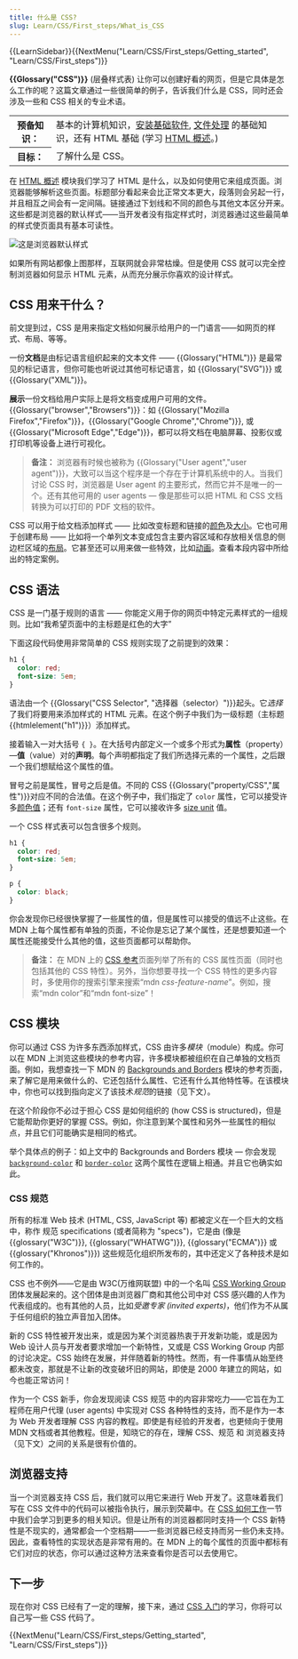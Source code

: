 ```yaml
---
title: 什么是 CSS?
slug: Learn/CSS/First_steps/What_is_CSS
---
```


{{LearnSidebar}}{{NextMenu("Learn/CSS/First_steps/Getting_started", "Learn/CSS/First_steps")}}

**{{Glossary("CSS")}}** (层叠样式表) 让你可以创建好看的网页，但是它具体是怎么工作的呢？这篇文章通过一些很简单的例子，告诉我们什么是 CSS，同时还会涉及一些和 CSS 相关的专业术语。

<table class="learn-box standard-table">
  <tbody>
    <tr>
      <th scope="row">预备知识：</th>
      <td>
        基本的计算机知识，<a
          href="/zh-CN/docs/Learn/Getting_started_with_the_web/Installing_basic_software"
          >安装基础软件</a
        >,
        <a
          href="/zh-CN/docs/Learn/Getting_started_with_the_web/Dealing_with_files"
          >文件处理</a
        >
        的基础知识，还有 HTML 基础 (学习
        <a href="/zh-CN/docs/Learn/HTML/Introduction_to_HTML">HTML 概述</a>。)
      </td>
    </tr>
    <tr>
      <th scope="row">目标：</th>
      <td>了解什么是 CSS。</td>
    </tr>
  </tbody>
</table>

在 [HTML 概述](/zh-CN/docs/Learn/HTML/Introduction_to_HTML) 模块我们学习了 HTML 是什么，以及如何使用它来组成页面。浏览器能够解析这些页面。标题部分看起来会比正常文本更大，段落则会另起一行，并且相互之间会有一定间隔。链接通过下划线和不同的颜色与其他文本区分开来。这些都是浏览器的默认样式——当开发者没有指定样式时，浏览器通过这些最简单的样式使页面具有基本可读性。

![这是浏览器默认样式](html-example.png)

如果所有网站都像上图那样，互联网就会非常枯燥。但是使用 CSS 就可以完全控制浏览器如何显示 HTML 元素，从而充分展示你喜欢的设计样式。

## CSS 用来干什么？

前文提到过，CSS 是用来指定文档如何展示给用户的一门语言——如网页的样式、布局、等等。

一份**文档**是由标记语言组织起来的文本文件 —— {{Glossary("HTML")}} 是最常见的标记语言，但你可能也听说过其他可标记语言，如 {{Glossary("SVG")}} 或 {{Glossary("XML")}}。

**展示**一份文档给用户实际上是将文档变成用户可用的文件。{{Glossary("browser","Browsers")}}：如 {{Glossary("Mozilla Firefox","Firefox")}}，{{Glossary("Google Chrome","Chrome")}}, 或 {{Glossary("Microsoft Edge","Edge")}}，都可以将文档在电脑屏幕、投影仪或打印机等设备上进行可视化。

> **备注：** 浏览器有时候也被称为 {{Glossary("User agent","user agent")}}，大致可以当这个程序是一个存在于计算机系统中的人。当我们讨论 CSS 时，浏览器是 User agent 的主要形式，然而它并不是唯一的一个。还有其他可用的 user agents — 像是那些可以把 HTML 和 CSS 文档转换为可以打印的 PDF 文档的软件。

CSS 可以用于给文档添加样式 —— 比如改变标题和链接的[颜色](/zh-CN/docs/Web/CSS/color_value)及[大小](/zh-CN/docs/Web/CSS/font-size)。它也可用于创建布局 —— 比如将一个单列文本变成包含主要内容区域和存放相关信息的侧边栏区域的[布局](/zh-CN/docs/Web/CSS/Layout_cookbook/Column_layouts)。它甚至还可以用来做一些特效，比如[动画](/zh-CN/docs/Web/CSS/CSS_animations)。查看本段内容中所给出的特定案例。

## CSS 语法

CSS 是一门基于规则的语言 —— 你能定义用于你的网页中特定元素样式的一组规则。比如“我希望页面中的主标题是红色的大字”

下面这段代码使用非常简单的 CSS 规则实现了之前提到的效果：

```css
h1 {
  color: red;
  font-size: 5em;
}
```

语法由一个 {{Glossary("CSS Selector", "选择器（selector）")}}起头。它*选择*了我们将要用来添加样式的 HTML 元素。在这个例子中我们为一级标题（主标题{{htmlelement("h1")}}）添加样式。

接着输入一对大括号 `{ }`。在大括号内部定义一个或多个形式为**属性**（property）—**值**（value）对的**声明**。每个声明都指定了我们所选择元素的一个属性，之后跟一个我们想赋给这个属性的值。

冒号之前是属性，冒号之后是值。不同的 CSS {{Glossary("property/CSS","属性")}}对应不同的合法值。在这个例子中，我们指定了 `color` 属性，它可以接受许多[颜色值](/zh-CN/docs/Learn/CSS/Building_blocks/Values_and_units#颜色)；还有 `font-size` 属性，它可以接收许多 [size unit](/zh-CN/docs/Learn/CSS/Building_blocks/Values_and_units#数字，长度和百分比) 值。

一个 CSS 样式表可以包含很多个规则。

```css
h1 {
  color: red;
  font-size: 5em;
}

p {
  color: black;
}
```

你会发现你已经很快掌握了一些属性的值，但是属性可以接受的值远不止这些。在 MDN 上每个属性都有单独的页面，不论你是忘记了某个属性，还是想要知道一个属性还能接受什么其他的值，这些页面都可以帮助你。

> **备注：** 在 MDN 上的 [CSS 参考](/zh-CN/docs/Web/CSS/Reference)页面列举了所有的 CSS 属性页面（同时也包括其他的 CSS 特性）。另外，当你想要寻找一个 CSS 特性的更多内容时，多使用你的搜索引擎来搜索“mdn _css-feature-name_”。例如，搜索“mdn color”和“mdn font-size”！

## CSS 模块

你可以通过 CSS 为许多东西添加样式，CSS 由许多*模块*（module）构成。你可以在 MDN 上浏览这些模块的参考内容，许多模块都被组织在自己单独的文档页面。例如，我想查找一下 MDN 的 [Backgrounds and Borders](/zh-CN/docs/Web/CSS/CSS_backgrounds_and_borders) 模块的参考页面，来了解它是用来做什么的、它还包括什么属性、它还有什么其他特性等。在该模块中，你也可以找到指向定义了该技术*规范*的链接（见下文）。

在这个阶段你不必过于担心 CSS 是如何组织的 (how CSS is structured)，但是它能帮助你更好的掌握 CSS。例如，你注意到某个属性和另外一些属性的相似点，并且它们可能确实是相同的格式。

举个具体点的例子：如上文中的 Backgrounds and Borders 模块 — 你会发现 [`background-color`](/zh-CN/docs/Web/CSS/background-color) 和 [`border-color`](/zh-CN/docs/Web/CSS/border-color) 这两个属性在逻辑上相通。并且它也确实如此。

### CSS 规范

所有的标准 Web 技术 (HTML, CSS, JavaScript 等) 都被定义在一个巨大的文档中，称作 规范 specifications (或者简称为 "specs")，它是由 (像是 {{glossary("W3C")}}, {{glossary("WHATWG")}}, {{glossary("ECMA")}} 或 {{glossary("Khronos")}}) 这些规范化组织所发布的，其中还定义了各种技术是如何工作的。

CSS 也不例外——它是由 W3C(万维网联盟) 中的一个名叫 [CSS Working Group](https://www.w3.org/Style/CSS/) 团体发展起来的。这个团体是由浏览器厂商和其他公司中对 CSS 感兴趣的人作为代表组成的。也有其他的人员，比如*受邀专家 (invited experts)*，他们作为不从属于任何组织的独立声音加入团体。

新的 CSS 特性被开发出来，或是因为某个浏览器热衷于开发新功能，或是因为 Web 设计人员与开发者要求增加一个新特性，又或是 CSS Working Group 内部的讨论决定。CSS 始终在发展，并伴随着新的特性。然而，有一件事情从始至终都未改变，那就是不让新的改变破坏旧的网站，即使是 2000 年建立的网站，如今也能正常访问！

作为一个 CSS 新手，你会发现阅读 CSS 规范 中的内容非常吃力——它旨在为工程师在用户代理 (user agents) 中实现对 CSS 各种特性的支持，而不是作为一本为 Web 开发者理解 CSS 内容的教程。即使是有经验的开发者，也更倾向于使用 MDN 文档或者其他教程。但是，知晓它的存在，理解 CSS、规范 和 浏览器支持（见下文）之间的关系是很有价值的。

## 浏览器支持

当一个浏览器支持 CSS 后，我们就可以用它来进行 Web 开发了。这意味着我们写在 CSS 文件中的代码可以被指令执行，展示到荧幕中。在 [CSS 如何工作](/zh-CN/docs/Learn/CSS/First_steps/How_CSS_works)一节中我们会学习到更多的相关知识。但是让所有的浏览器都同时支持一个 CSS 新特性是不现实的，通常都会一个空档期——一些浏览器已经支持而另一些仍未支持。因此，查看特性的实现状态是非常有用的。在 MDN 上的每个属性的页面中都标有它们对应的状态，你可以通过这种方法来查看你是否可以去使用它。

## 下一步

现在你对 CSS 已经有了一定的理解，接下来，通过 [CSS 入门](/zh-CN/docs/Learn/CSS/First_steps/Getting_started)的学习，你将可以自己写一些 CSS 代码了。

{{NextMenu("Learn/CSS/First_steps/Getting_started", "Learn/CSS/First_steps")}}
